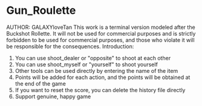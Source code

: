 # Gun_Roulette
AUTHOR: GALAXYloveTan
This work is a terminal version modeled after the Buckshot Rollette.
It will not be used for commercial purposes and is strictly forbidden to be used for commercial purposes, and those who violate it will be responsible for the consequences.
Introduction:
1. You can use shoot_dealer or "opposite" to shoot at each other
2. You can use shoot_myself or "yourself" to shoot yourself
3. Other tools can be used directly by entering the name of the item
5. Points will be added for each action, and the points will be obtained at the end of the game
6. If you want to reset the score, you can delete the history file directly
7. Support genuine, happy game
